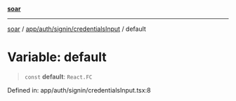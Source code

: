[**soar**](../../../../../README.md)

***

[soar](../../../../../modules.md) / [app/auth/signin/credentialsInput](../README.md) / default

# Variable: default

> `const` **default**: `React.FC`

Defined in: app/auth/signin/credentialsInput.tsx:8

